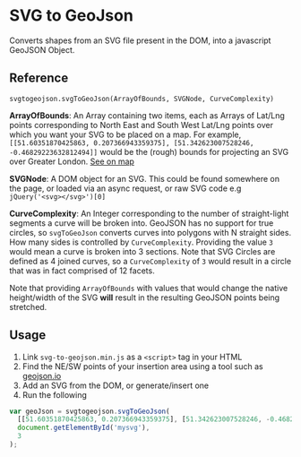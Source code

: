 # SVG to GeoJson

Converts shapes from an SVG file present in the DOM, into a javascript GeoJSON Object.

## Reference

```
svgtogeojson.svgToGeoJson(ArrayOfBounds, SVGNode, CurveComplexity)
```

**ArrayOfBounds**: An Array containing two items, each as Arrays of Lat/Lng points corresponding to North East and South West Lat/Lng points over which you want your SVG to be placed on a map.
For example, `[[51.60351870425863, 0.207366943359375], [51.342623007528246, -0.46829223632812494]]` would be the (rough) bounds for projecting an SVG over Greater London. [See on map](http://geojson.io/#data=data:application/json,%7B%22type%22%3A%22FeatureCollection%22%2C%22features%22%3A%5B%7B%22type%22%3A%22Feature%22%2C%22properties%22%3A%7B%7D%2C%22geometry%22%3A%7B%22type%22%3A%22Point%22%2C%22coordinates%22%3A%5B0.207366943359375%2C51.60351870425863%5D%7D%7D%2C%7B%22type%22%3A%22Feature%22%2C%22properties%22%3A%7B%7D%2C%22geometry%22%3A%7B%22type%22%3A%22Point%22%2C%22coordinates%22%3A%5B-0.46829223632812494%2C51.342623007528246%5D%7D%7D%5D%7D)

**SVGNode**: A DOM object for an SVG. This could be found somewhere on the page, or loaded via an async request, or raw SVG code e.g `jQuery('<svg></svg>')[0]`

**CurveComplexity**: An Integer corresponding to the number of straight-light segments a curve will be broken into. GeoJSON has no support for true circles, so `svgToGeoJson` converts curves into polygons with N straight sides. How many sides is controlled by `CurveComplexity`. Providing the value `3` would mean a curve is broken into 3 sections. Note that SVG Circles are defined as 4 joined curves, so a `CurveComplexity` of `3` would result in a circle that was in fact comprised of 12 facets.

Note that providing `ArrayOfBounds` with values that would change the native height/width of the SVG **will** result in the resulting GeoJSON points being stretched.

## Usage

1. Link `svg-to-geojson.min.js` as a `<script>` tag in your HTML
2. Find the NE/SW points of your insertion area using a tool such as [geojson.io](http://geojson.io)
3. Add an SVG from the DOM, or generate/insert one
4. Run the following

```js
var geoJson = svgtogeojson.svgToGeoJson(
  [[51.60351870425863, 0.207366943359375], [51.342623007528246, -0.46829223632812494]]
  document.getElementById('mysvg'),
  3
);
```
